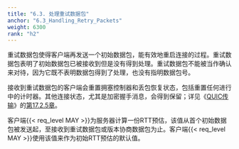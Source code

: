 ```yaml
---
title: "6.3. 处理重试数据包"
anchor: "6.3_Handling_Retry_Packets"
weight: 6300
rank: "h2"
---
```


重试数据包使得客户端再发送一个初始数据包，能有效地重启连接的过程。重试数据包表明了初始数据包已被接收到但是没有得到处理。重试数据包不能被当作确认来对待，因为它既不表明数据包得到了处理，也没有指明数据包号。

接收到重试数据包的客户端会重置拥塞控制器和丢包恢复状态，包括重置任何进行中的计时器。其他连接状态，尤其是加密握手消息，会得到保留；详见《[QUIC传输](../RFC9000_Chinese_Simplified)》的[第17.2.5章](../RFC9000_Chinese_Simplified/#17.2.5_Retry_Packet)。

客户端{{< req_level MAY >}}为服务器计算一份RTT预估，该值从首个初始数据包被发送起，至接收到重试数据包或版本协商数据包为止。客户端{{< req_level MAY >}}使用该值来作为初始RTT预估的默认值。
